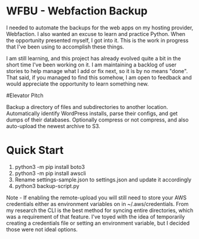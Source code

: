 # WFBU - Webfaction Backup

I needed to automate the backups for the web apps on my hosting provider, Webfaction.  I also wanted an excuse to learn and practice Python.  When the opportunity presented myself, I got into it.  This is the work in progress that I've been using to accomplish these things.  

I am still learning, and this project has already evolved quite a bit in the short time I've been working on it.  I am maintaining a backlog of user stories to help manage what I add or fix next, so it is by no means "done".  That said, if you managed to find this somehow, I am open to feedback and would appreciate the opportunity to learn something new.

#Elevator Pitch

Backup a directory of files and subdirectories to another location.  Automatically identify WordPress installs, parse their configs, and get dumps of their databases.  Optionally compress or not compress, and also auto-upload the newest archive to S3.

# Quick Start

1. python3 -m pip install boto3
2. python3 -m pip install awscli
3. Rename settings-sample.json to settings.json and update it accordingly
4. python3 backup-script.py

 Note - If enabling the remote-upload you will still need to store your AWS credentials either as environment variables on in ~/.aws/credentials.  From my research the CLI is the best method for syncing entire directories, which was a requirement of that feature.  I've toyed with the idea of temporarily creating a credentials file or setting an environment variable, but I decided those were not ideal options.



